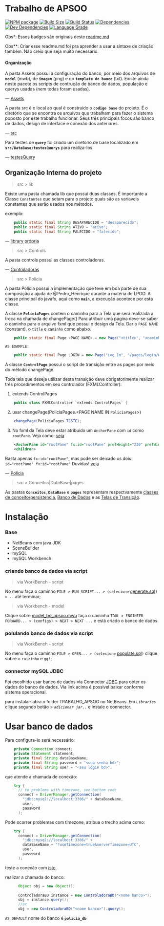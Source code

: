  Trabalho de APSOO
================================================================
[![NPM package][npm]][npm-url]
[![Build Size][build-size]][build-size-url]
[![Build Status][build-status]][build-status-url]
[![Dependencies][dependencies]][dependencies-url]
[![Dev Dependencies][dev-dependencies]][dev-dependencies-url]
[![Language Grade][lgtm]][lgtm-url]

Obs*: Esses badges são originais deste [readme.md](https://github.com/mrdoob/three.js/)

Obs**: Criar esse readme.md foi pra aprender a usar a sintaxe de criação também. Não creio que seja muito necessário.

#### Organização ####

A pasta Assets possui a configuração do banco, por meio dos arquivos de **`model`** (mwb), de **`imagem`** (png) e do **`template do banco`** (txt). Existe ainda neste pacote os scripts de contrução de banco de dados, população e querys usadas (nem todas foram usadas).

&mdash; [Assets](https://github.com/Wesleycampagna/apsoo_trabalho/tree/master/Assets)

A pasta src é o local ao qual é construido o **`codigo base`** do projeto. É o diretório que se encontra os arquivos que trabalham para fazer o sistema poposto por este trabalho funcionar. Seus três principais focos são banco de dados, design de interface e conexão dos anteriores.

&mdash; [src](https://github.com/Wesleycampagna/apsoo_trabalho/tree/master/src)

Para testes de **`query`** foi criado um diretório de base localizado em **`src/DataBase/testesQuerys`** para realiza-los.

&mdash; [testesQuery](https://github.com/Wesleycampagna/apsoo_trabalho/tree/master/src/DataBase/testesQuerys)


## Organização Interna do projeto

> src > lib

Existe uma pasta chamada lib que possui duas classes. É importante a Classe `Constantes` que setam para o projeto quais são as variaveis constantes que serão usados nos métodos.

exemplo:

```java
    public static final String DESAPARECIDO = "desaparecido";
    public static final String ATIVO = "ativo";
    public static final String FALECIDO = "falecido";
```

&mdash; [library própria](https://github.com/Wesleycampagna/apsoo_trabalho/tree/master/src/lib)

> src > Controls

A pasta controls possui as classes controladoras. 

&mdash; [Controladoras](https://github.com/Wesleycampagna/apsoo_trabalho/tree/master/src/Controls)

> src > Policia

A pasta Policia possui a implementação que teve em boa parte de sua composição a ajuda de @Pedro_Henrique durante a matéria de LPOO. 
A classe principal do javafx, aqui como **`main`**, a execução acontece por esta classe.

A classe **`PoliciaPages`** contem o caminho para a Tela que será realizada a troca na chamada de changePage(<page>)
Para atribuir uma pagina deve-se saber o caminho para o arquivo fxml que possui o design da Tela. Dar o `PAGE NAME` (constant), o `title` e `caminho` como abaixo.

```java
    public static final Page <PAGE NAME> = new Page("<title>", "<caminho>");   
```

`AS EXAMPLE:`

```java 
    public static final Page LOGIN = new Page("Log In", "/pages/login/GUI.fxml");      
```

A classe **`ControlPage`** possui o script de transição entre as pages por meio do método changePage. 

Toda tela que deseja utilizar desta transição deve obrigatorimente realizar três procedimentos em seu controlador (FXMLController):

1. extends ControlPages

```java
    public class FXMLController `extends ControlPages` {
```
2. usar changePage(PoliciaPages.<PAGE NAME IN `PoliciaPages`>)

```java
    changePage(PoliciaPages.TESTE);
```
3. No fxml da Tela deve estar atribuido um `AnchorPane` com `id` como `rootPane`. Veja como: 
[veja](https://github.com/Wesleycampagna/apsoo_trabalho/blob/master/src/pages/login/GUI.fxml)

```xml
    <AnchorPane id="rootPane" fx:id="rootPane" prefHeight="230" prefWidth="320" xmlns="http://javafx.com/javafx/10.0.1" xmlns:fx="http://javafx.com/fxml/1" fx:controller="pages.login.FXMLController">
    <children>
```
Basta apenas `fx:id="rootPane"`, mas pode ser deixado os dois `id="rootPane" fx:id="rootPane"`
Duvidas! [veja](https://github.com/Wesleycampagna/apsoo_trabalho/blob/master/src/pages/login/FXMLController.java)

&mdash; [Policia](https://github.com/Wesleycampagna/apsoo_trabalho/tree/master/src/Policia)

> src > Conceitos|DataBase|pages

As pastas **`Conceitos`**, **`DataBase`** e **`pages`** representam respectvamente [classes de conceito/persistencia](https://github.com/Wesleycampagna/apsoo_trabalho/tree/master/src/Conceitos), [Banco de Dados](https://github.com/Wesleycampagna/apsoo_trabalho/tree/master/src/DataBase) e as [Telas de Transição](https://github.com/Wesleycampagna/apsoo_trabalho/tree/master/src/pages).

# Instalação

###  Base ###
- NetBeans com java JDK
- SceneBuilder
- mySQL 
- mySQL Workbench

### criando banco de dados via script ###

> via WorkBench - script

No menu faça o caminho `FILE > RUN SCRIPT... > (selecione` [generate.sql](https://github.com/Wesleycampagna/apsoo_trabalho/blob/master/Assets/generate.sql)`) > ..` até terminar;

> via Workbench - model

Clique sobre [model_bd_apsoo.mwb](https://github.com/Wesleycampagna/apsoo_trabalho/blob/master/Assets/model_bd_apsoo.mwb) faça o caminho `TOOL > ENGINEER FORWARD... > (configs) > NEXT > NEXT ...` e está criado o banco de dados.

### polulando banco de dados via script ###

> via WorkBench - script

No menu faça o caminho `FILE > OPEN... > (selecione` [populate.sql](https://github.com/Wesleycampagna/apsoo_trabalho/blob/master/Assets/populate.sql)`)` clique sobre o `raizinho` e `gg!`;

### connector mySQL JDBC ###

Foi escolhido usar banco de dados via Connector [JDBC](https://dev.mysql.com/downloads/connector/j/8.0.html) para obter os dados do banco de dados. Via link acima é possivel baixar conforme sistema operacional.

para instalar: abra o folder TRABALHO_APSOO no NetBeans. Em _`Libraries`_ clique segundo botão > _`adicionar jar..`_ e instale o connector.

# Usar banco de dados

Para configura-lo será necessário:

```java
    private Connection connect;
    private Statement statement;
    private final String dataBaseName;
    private final String password = "<sua senha bd>";
    private final String user = "<seu login bd>";
```
que atende a chamada de conexão:

```java
    try {
      // to problems with timezone, see bottom code
      connect = DriverManager.getConnection(
        "jdbc:mysql://localhost:3306/" + dataBaseName, 
        user, 
        password
      );
```
Pode ocorrer problemas com timezone, atribua o trecho acima como:

```java
    try {
      connect = DriverManager.getConnection(
        "jdbc:mysql://localhost:3306/" + 
        dataBaseName + "?useTimezone=true&serverTimezone=UTC",
        user, 
        password
      );
```

teste a conexão com [isto](https://github.com/Wesleycampagna/apsoo_trabalho/blob/master/src/DataBase/testesQuerys/connection_teste.java).


realizar a chamada do banco:

```java
      Object obj = new Object();
      
      ControladoraBD instance = new ControladoraBD("<nome banco>");
      obj = instance.query();
      //or
      obj = new ControladoraBD("<nome banco>").query();
```


`AS DEFAULT` nome do banco é **`policia_db`**




[npm]: https://img.shields.io/npm/v/three.svg
[npm-url]: https://www.npmjs.com/package/three
[build-size]: https://badge-size.herokuapp.com/mrdoob/three.js/master/build/three.min.js.svg?compression=gzip
[build-size-url]: https://github.com/mrdoob/three.js/tree/master/build
[build-status]: https://travis-ci.org/mrdoob/three.js.svg?branch=dev
[build-status-url]: https://travis-ci.org/mrdoob/three.js
[dependencies]: https://img.shields.io/david/mrdoob/three.js.svg
[dependencies-url]: https://david-dm.org/mrdoob/three.js
[dev-dependencies]: https://img.shields.io/david/dev/mrdoob/three.js.svg
[dev-dependencies-url]: https://david-dm.org/mrdoob/three.js#info=devDependencies
[lgtm]: https://img.shields.io/lgtm/grade/javascript/g/mrdoob/three.js.svg?label=code%20quality
[lgtm-url]: https://lgtm.com/projects/g/mrdoob/three.js/
